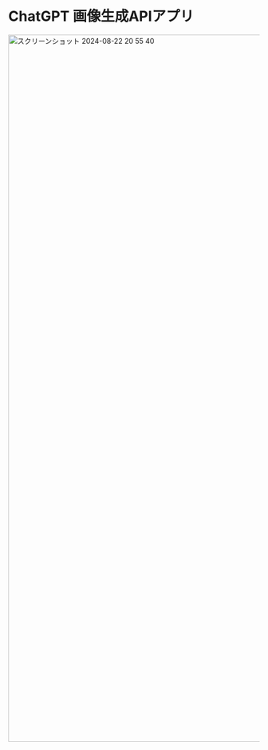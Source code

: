 # ChatGPT 画像生成APIアプリ
<img width="1418" alt="スクリーンショット 2024-08-22 20 55 40" src="https://github.com/user-attachments/assets/b3283514-3a0a-4405-b0f5-9cb89ac5255d">
